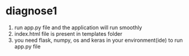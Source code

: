 # diagnose1

1. run app.py file and the application will run smoothly
2. index.html file is present in templates folder
3. you need flask, numpy, os and keras in your environment(ide) to run app.py file
